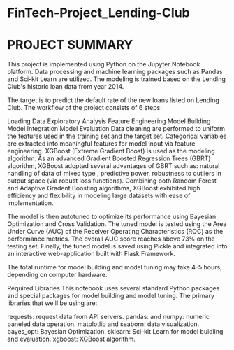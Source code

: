# FinTech-Project_Lending-Club

# PROJECT SUMMARY

This project is implemented using Python on the Jupyter Notebook platform. Data processing and machine learning packages such as Pandas and Sci-kit Learn are utilized. The modeling is trained based on the Lending Club's historic loan data from year 2014.

The target is to predict the default rate of the new loans listed on Lending Club. The workflow of the project consists of 6 steps:

Loading Data
Exploratory Analysis
Feature Engineering
Model Building
Model Integration
Model Evaluation
Data cleaning are performed to uniform the features used in the training set and the target set. Categorical variables are extracted into meaningful features for model input via feature engineering. XGBoost (Extreme Gradient Boost) is used as the modeling algorithm. As an advanced Gradient Boosted Regression Trees (GBRT) algorithm, XGBoost adopted several advantages of GBRT such as: natural handling of data of mixed type , predictive power, robustness to outliers in output space (via robust loss functions). Combining both Random Forest and Adaptive Gradent Boosting algorithms, XGBoost exhibited high efficiency and flexibility in modeling large datasets with ease of implementation.

The model is then autotuned to optimize its performance using Bayesian Optimization and Cross Validation. The tuned model is tested using the Area Under Curve (AUC) of the Receiver Operating Characteristics (ROC) as the performance metrics. The overall AUC score reaches above 73% on the testing set. Finally, the tuned model is saved using Pickle and integrated into an interactive web-application built with Flask Framework.

The total runtime for model building and model tuning may take 4-5 hours, depending on computer hardware.

Required Libraries
This notebook uses several standard Python packages and special packages for model building and model tuning. The primary libraries that we'll be using are:

requests: request data from API servers.
pandas: and numpy: numeric paneled data operation.
matplotlib and seaborn: data visualization.
bayes_opt: Bayesian Optimization.
sklearn: Sci-kit Learn for model buidling and evaluation.
xgboost: XGBoost algorithm.
